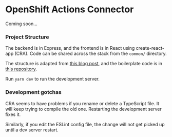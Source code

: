 # OpenShift Actions Connector

Coming soon...

### Project Structure

The backend is in Express, and the frontend is in React using create-react-app (CRA). Code can be shared across the stack from the `common/` directory.

The structure is adapted from [this blog post](https://spin.atomicobject.com/2020/08/17/cra-express-share-code), and the boilerplate code is in [this repository](https://github.com/gvanderclay/cra-express).

Run `yarn dev` to run the development server.

### Development gotchas
CRA seems to have problems if you rename or delete a TypeScript file. It will keep trying to compile the old one. Restarting the development server fixes it.

Similarly, if you edit the ESLint config file, the change will not get picked up until a dev server restart.
